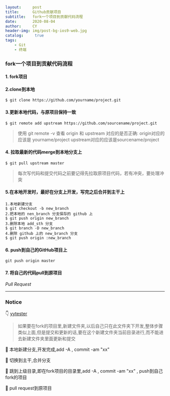 ```yaml
layout:     post
title:      Github贡献项目
subtitle:   fork一个项目到贡献代码流程
date:       2020-08-04
author:     CY
header-img: img/post-bg-ios9-web.jpg
catalog: 	 true
tags:
    - Git
    - 终端
```

### fork一个项目到贡献代码流程

#### 1. fork项目

#### 2.clone到本地

```shell
$ git clone https://github.com/yourname/project.git
```

#### 3.更新本地代码，与原项目保持一致

```shell
$ git remote add upstream https://github.com/sourcename/project.git
```

>使用 git remote -v 查看 origin 和 upstream 对应的是否正确:
> origin对应的应该是 yourname/project
> upstream对应的应该是sourcename/project

#### 4. 拉取最新的代码merge到本地分支上

```shell
$ git pull upstream master
```

>每次写代码和提交代码之前要记得先拉取原项目代码，若有冲突，要处理冲突

#### 5.在本地开发时，最好在分支上开发，写完之后合并到主干上

```shell
1.本地新建分支
$ git checkout -b new_branch
2.把本地的 nen_branch 分支保存的 github 上
$ git push origin new_branch
3.删除本地 add_sth 分支
$ git branch -D new_branch
4.删除 github 上的 new_branch 分支
$ git push origin :new_branch
```

#### 6. push到自己的GitHub项目上

```shell
git push origin master
```

#### 7. 将自己的代码pull到原项目

*Pull Request*

---

### Notice

👇 [yytester]('https://www.jianshu.com/p/d4a34e55f490')

>如果要在fork的项目里,新建文件夹,以后自己只在此文件夹下开发,整体步骤类似上面,但是提交和更新的话,要在这个新建文件夹当前目录进行,而不能进去新建文件夹里面更新和提交

📕 本地新建分支,开发完成,add -A , commit -am "xx"

📕 切换到主干,合并分支

📕 跳到上级目录,即在fork项目的目录里,add -A , commit -am "xx" , push到自己fork的项目

📕 pull request到原项目


